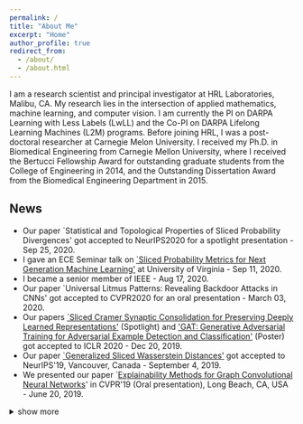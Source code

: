 ```yaml
---
permalink: /
title: "About Me"
excerpt: "Home"
author_profile: true
redirect_from:
  - /about/
  - /about.html
---
```


I am a research scientist and principal investigator at HRL Laboratories, Malibu, CA. My research lies in the intersection of applied mathematics, machine learning, and computer vision. I am currently the PI on DARPA Learning with Less Labels (LwLL) and the Co-PI on DARPA Lifelong Learning Machines (L2M) programs. Before joining HRL, I was a post-doctoral researcher at Carnegie Melon University. I received my Ph.D. in Biomedical Engineering from Carnegie Mellon University, where I received the Bertucci Fellowship Award for outstanding graduate students from the College of Engineering in 2014, and the Outstanding Dissertation Award from the Biomedical Engineering Department in 2015.

## News
- Our paper `Statistical and Topological Properties of Sliced Probability Divergences' got accepted to NeurIPS2020 for a spotlight presentation - Sep 25, 2020.
- I gave an ECE Seminar talk on [`Sliced Probability Metrics for Next Generation Machine Learning'](https://engineering.virginia.edu/events/ece-department-seminar-5) at University of Virginia - Sep 11, 2020.
- I became a senior member of IEEE - Aug 17, 2020.
- Our paper `Universal Litmus Patterns: Revealing Backdoor Attacks in CNNs' got accepted to CVPR2020 for an oral presentation - March 03, 2020.
- Our papers [`Sliced Cramer Synaptic Consolidation for Preserving Deeply Learned Representations'](https://openreview.net/forum?id=BJge3TNKwH) (Spotlight) and ['GAT: Generative Adversarial Training for Adversarial Example Detection and Classification'](https://openreview.net/forum?id=SJeQEp4YDH) (Poster) got accepted to ICLR 2020 -  Dec 20, 2019. 
- Our paper [`Generalized Sliced Wasserstein Distances'](https://arxiv.org/pdf/1902.00434.pdf) got accepted to NeurIPS'19, Vancouver, Canada - September 4, 2019.
- We presented our paper `[Explainability Methods for Graph Convolutional Neural Networks](http://openaccess.thecvf.com/content_CVPR_2019/papers/Pope_Explainability_Methods_for_Graph_Convolutional_Neural_Networks_CVPR_2019_paper.pdf)' in CVPR'19 (Oral presentation), Long Beach, CA, USA - June 20, 2019.
<details>
<summary>show more</summary>
- We presented our paper `[SAR Image Classification Using Few-Shot Cross-Domain Transfer Learning](http://openaccess.thecvf.com/content_CVPRW_2019/papers/PBVS/Rostami_SAR_Image_Classification_Using_Few-Shot_Cross-Domain_Transfer_Learning_CVPRW_2019_paper.pdf)' in CVPRW'19 (Oral presentation), Long Beach, CA, USA - June 16 2019.
- Our paper on `[Deep Transfer Learning for Few-Shot SAR Image Classification](https://www.preprints.org/manuscript/201905.0030/v1)' got accepted to the IEEE Journal of Remote Sensing.

- We presented our `[Sliced-Wasserstein Auto-Encoder](https://openreview.net/pdf?id=H1xaJn05FQ)' paper in ICLR'19, New Orleans, LA, USA - May 9, 2019.

- I gave a talk on `Optimal Transport in Biomedical Imaging' in the British Applied Mathematics Colloquium 2019 (BAMC'19), at Unviersity of Bath, UK - April 25, 2019. ([slides](https://github.com/skolouri/BAMC2019))
- I gave a talk on `Generalized Sliced-Wasserstein Distances' in the Department of Applied Mathematics  at University of Cambridge, UK - April 23, 2019.

- I gave an ECE Graduate Seminar talk at Carnegie Mellon University on Feb 14, 2019, on the topic of ["Generalized Sliced-Wasserstein Distances and Their Applications in Generative Modeling and Transfer Learning"](https://www.ece.cmu.edu/news-and-events/seminars.html).
- Our paper ["Sliced Wasserstein Auto-Encoders"](https://openreview.net/pdf?id=H1xaJn05FQ) got accepted to ICLR'19 - Dec 21, 2018
- Our paper ["Discovering Molecular Functional Groups Using Graph Convolutional Neural Networks"](https://arxiv.org/pdf/1812.00265.pdf) is now available on arXiv - Dec 6, 2018
- Our proposal titled, ['Super-Turing Evolving Lifelong Learning ARchitecture (STELLAR)'](http://www.hrl.com/news/2018/07/19/stellar-system-will-enable-autonomous-systems-to-learn-for-life), was funded by DARPA. Dr. Hava Siegelmann is the program manager leading the Lifelong Learning Machines (L2M) program at DARPA. The HRL team is led by Dr. Praveen Pilly and I and consists of academic members from six world-renowned universities - July 2018

- We are presenting our paper ["Multi-Agent Distributed Lifelong Learning for Collective Knowledge Acquisition"](http://ifaamas.org/Proceedings/aamas2018/pdfs/p712.pdf) at AAMAS2018 - July 2018
- We are presenting two papers at CVPR2018 [paper 1](http://openaccess.thecvf.com/content_cvpr_2018/papers/Murez_Image_to_Image_CVPR_2018_paper.pdf) [paper 2](http://openaccess.thecvf.com/content_cvpr_2018/CameraReady/3352.pdf) - June 2018
- I received my second IR&D Research Award at HRL Laboratories for our Deep Sense Learning (DSL) project - June 2018
- Our tutorial on ["Optimal Transport in Biomedical Imaging"](https://biomedicalimaging.org/2018/tutorials/) at the IEEE International Symposium on Biomedical Imaging (ISBI) was an absolute success.
- We are presenting our paper ["Joint Dictionaries for Zero-Shot Learning"](https://aaai.org/ocs/index.php/AAAI/AAAI18/paper/view/16404/16723) at AAAI'18 - February 2018
</details>
